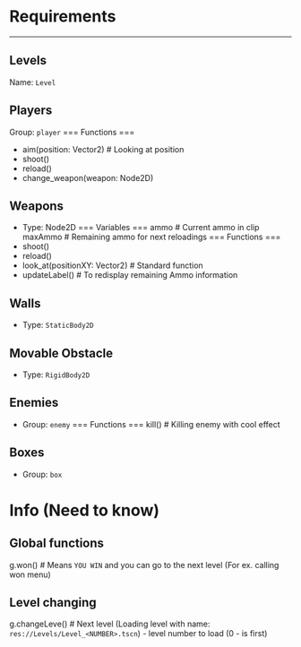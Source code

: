 # Requirements
---

## Levels
Name: `Level`

## Players
Group: `player`
=== Functions ===
* aim(position: Vector2) # Looking at position
* shoot()
* reload()
* change_weapon(weapon: Node2D)

## Weapons
* Type: Node2D
=== Variables ===
ammo # Current ammo in clip
maxAmmo # Remaining ammo for next reloadings
=== Functions ===
* shoot()
* reload()
* look_at(positionXY: Vector2) # Standard function
* updateLabel() # To redisplay remaining Ammo information

## Walls
* Type: `StaticBody2D`

## Movable Obstacle
* Type: `RigidBody2D`

## Enemies
* Group: `enemy`
=== Functions ===
kill() # Killing enemy with cool effect


## Boxes
* Group: `box`

# Info (Need to know)

## Global functions
g.won() # Means `YOU WIN` and you can go to the next level (For ex. calling won menu)

## Level changing
g.changeLeve() # Next level (Loading level with name: `res://Levels/Level_<NUMBER>.tscn`)
	<NUMBER> - level number to load (0 - is first)